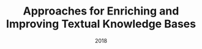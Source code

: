 ---
title: "Approaches for Enriching and Improving Textual Knowledge Bases"
collection: publications
permalink: /publication/2018-DBLP:journals/sigir/Fetahu18
date: 2018
venue: 'nan'
---